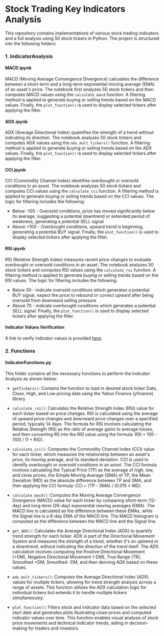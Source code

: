 # Stock Trading Key Indicators Analysis

This repository contains implementations of various stock trading indicators and a full analysis using 50 stock tickers in Python. The project is structured into the following folders:

### 1. IndicatorAnalysis

#### MACD.ipynb
MACD (Moving Average Convergence Divergence) calculates the difference between a short-term and a long-term exponential moving average (EMA) of an asset's price. The notebook first analyzes 50 stock tickers and then computes MACD values using the `calculate_macd` function. A filtering method is applied to generate buying or selling trends based on the MACD values. Finally, the `plot_function()` is used to display selected tickers after applying the filter.

#### ADX.ipynb
ADX (Average Directional Index) quantifies the strength of a trend without indicating its direction. The notebook analyzes 50 stock tickers and computes ADX values using the `adx_mult_tickers()` function. A filtering method is applied to generate buying or selling trends based on the ADX values. Finally, the `plot_function()` is used to display selected tickers after applying the filter.

#### CCI.ipynb
CCI (Commodity Channel Index) identifies overbought or oversold conditions in an asset. The notebook analyzes 50 stock tickers and computes CCI values using the `calculate_cci` function. A filtering method is applied to generate buying or selling trends based on the CCI values. The logic for filtering includes the following: 
  - Below -100 - Oversold conditions, price has moved significantly below its average, suggesting a potential downtrend or extended period of weakness, generating a potential SELL signal
  - Above +100 - Overbought conditions, upward trend is beginning, generating a potential BUY signal. 
Finally, the `plot_function()` is used to display selected tickers after applying the filter.

#### RSI.ipynb
RSI (Relative Strength Index) measures recent price changes to evaluate overbought or oversold conditions in an asset. The notebook analyzes 50 stock tickers and computes RSI values using the `calculate_rsi` function. A filtering method is applied to generate buying or selling trends based on the RSI values. The logic for filtering includes the following: 
  - Below 30 - indicate oversold conditions which generates a potential BUY signal, expect the price to rebound or correct upward after being oversold from downward selling pressure
  - Above 70 - indicate overbought conditions which generates a potential SELL signal.
Finally, the `plot_function()` is used to display selected tickers after applying the filter.

#### Indicator Values Verification
A link to verify indicator values is provided [here](https://aiolux.com/reports/analytics-technical-indicators?scroll=pills-tab&symbol=GOOG&tab_name=macd&utf8=%E2%9C%93).

### 2. Functions

#### IndicatorFunctions.py

This folder contains all the necessary functions to perform the Indicator Analysis as shown below:

- `getTickers()`: Contains the function to load in desired stock ticker Date, Close, High, and Low pricing data using the Yahoo Finance (yfinance) library.

- `calculate_rsi()`: Calculates the Relative Strength Index (RSI) value for each ticker based on price changes. RSI is calculated using the average of upward price changes and downward price changes over a specified period, typically 14 days. The formula for RSI involves calculating the Relative Strength (RS) as the ratio of average gains to average losses, and then converting RS into the RSI value using the formula: RSI = 100 - (100 / (1 + RS)).

- `calculate_cci()`: Computes the Commodity Channel Index (CCI) value for each ticker, which measures the relationship between an asset's price, its moving average, and its standard deviation. CCI is used to identify overbought or oversold conditions in an asset. The CCI formula involves calculating the Typical Price (TP) as the average of high, low, and close prices, the Simple Moving Average (SMA) of TP, the Mean Deviation (MD) as the absolute difference between TP and SMA, and then applying the CCI formula: CCI = (TP - SMA) / (0.015 * MD).

- `calculate_macd()`: Computes the Moving Average Convergence Divergence (MACD) value for each ticker by comparing short-term (12-day) and long-term (26-day) exponential moving averages (EMA). The MACD line is calculated as the difference between these EMAs, while the Signal line is a 9-day EMA of the MACD line. The MACD histogram is computed as the difference between the MACD line and the Signal line.

- `get_ADX()`: Calculates the Average Directional Index (ADX) to quantify trend strength for each ticker. ADX is part of the Directional Movement System and measures the strength of a trend, whether it's an uptrend or a downtrend, without indicating the direction of the trend itself. The ADX calculation involves computing the Positive Directional Movement (+DM), Negative Directional Movement (-DM), True Range (TR), Smoothed +DM, Smoothed -DM, and then deriving ADX based on these values.

- `adx_mult_tickers()`: Computes the Average Directional Index (ADX) values for multiple tickers, allowing for trend strength analysis across a range of assets. This function utilizes the ADX calculation logic for individual tickers but extends it to handle multiple tickers simultaneously.

- `plot_function()`: Filters stock and indicator data based on the selected start date and generates plots illustrating close prices and computed indicator values over time. This function enables visual analysis of stock price movements and technical indicator trends, aiding in decision-making for traders and investors.


